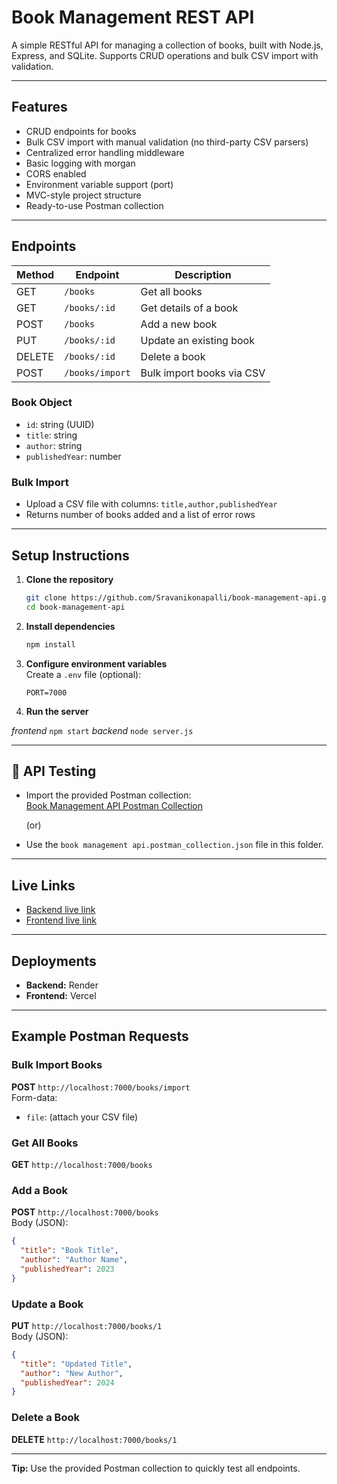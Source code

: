 # Book Management REST API

A simple RESTful API for managing a collection of books, built with Node.js, Express, and SQLite. Supports CRUD operations and bulk CSV import with validation.

---

## Features

- CRUD endpoints for books
- Bulk CSV import with manual validation (no third-party CSV parsers)
- Centralized error handling middleware
- Basic logging with morgan
- CORS enabled
- Environment variable support (port)
- MVC-style project structure
- Ready-to-use Postman collection

---

## Endpoints

| Method | Endpoint             | Description                  |
|--------|---------------------|------------------------------|
| GET    | `/books`            | Get all books                |
| GET    | `/books/:id`        | Get details of a book        |
| POST   | `/books`            | Add a new book               |
| PUT    | `/books/:id`        | Update an existing book      |
| DELETE | `/books/:id`        | Delete a book                |
| POST   | `/books/import`     | Bulk import books via CSV    |

### Book Object

- `id`: string (UUID)
- `title`: string
- `author`: string
- `publishedYear`: number

### Bulk Import

- Upload a CSV file with columns: `title,author,publishedYear`
- Returns number of books added and a list of error rows

---

## Setup Instructions

1. **Clone the repository**
    ```bash
    git clone https://github.com/Sravanikonapalli/book-management-api.git
    cd book-management-api
    ```

2. **Install dependencies**
    ```bash
    npm install
    ```

3. **Configure environment variables**  
    Create a `.env` file (optional):
    ```env
    PORT=7000
    ```

4. **Run the server**

*frontend*
    ```
    npm start
    ```
*backend*
    ```
    node server.js
    ```

---

## 🧪 API Testing

- Import the provided Postman collection:  
  [Book Management API Postman Collection](https://.postman.co/workspace/My-Workspace~ba91cff3-803a-4520-81ab-75bad96355db/collection/40982288-995e4024-a237-4fdd-93b3-438ea37d3504?action=share&creator=40982288)

  (or)

- Use the `book management api.postman_collection.json` file in this folder.

---

## Live Links

- [Backend live link](https://book-management-api-u4d9.onrender.com)
- [Frontend live link](https://book-management-api-wheat.vercel.app/)

---

## Deployments

- **Backend:** Render
- **Frontend:** Vercel

---

## Example Postman Requests

### Bulk Import Books

**POST** `http://localhost:7000/books/import`  
Form-data:  
- `file`: (attach your CSV file)

### Get All Books

**GET** `http://localhost:7000/books`

### Add a Book

**POST** `http://localhost:7000/books`  
Body (JSON):
```json
{
  "title": "Book Title",
  "author": "Author Name",
  "publishedYear": 2023
}
```

### Update a Book

**PUT** `http://localhost:7000/books/1`  
Body (JSON):
```json
{
  "title": "Updated Title",
  "author": "New Author",
  "publishedYear": 2024
}
```

### Delete a Book

**DELETE** `http://localhost:7000/books/1`

---

**Tip:** Use the provided Postman collection to quickly test all endpoints.
